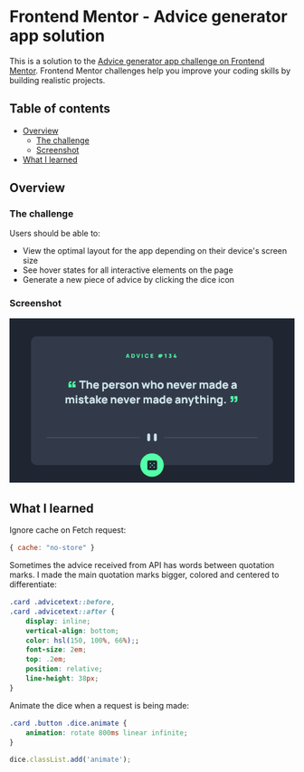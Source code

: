 # Frontend Mentor - Advice generator app solution

This is a solution to the [Advice generator app challenge on Frontend Mentor](https://www.frontendmentor.io/challenges/advice-generator-app-QdUG-13db). Frontend Mentor challenges help you improve your coding skills by building realistic projects.

## Table of contents

- [Overview](#overview)
  - [The challenge](#the-challenge)
  - [Screenshot](#screenshot)
- [What I learned](#what-i-learned)

## Overview

### The challenge

Users should be able to:

- View the optimal layout for the app depending on their device's screen size
- See hover states for all interactive elements on the page
- Generate a new piece of advice by clicking the dice icon

### Screenshot

![](./src/images/screenshot.png)

## What I learned

Ignore cache on Fetch request:
```js
{ cache: "no-store" }
```

Sometimes the advice received from API has words between quotation marks. I made the main quotation marks bigger, colored and centered to differentiate:
```css
.card .advicetext::before,
.card .advicetext::after {
    display: inline;
    vertical-align: bottom;
    color: hsl(150, 100%, 66%);;
    font-size: 2em;
    top: .2em;
    position: relative;
    line-height: 38px;
}
```
Animate the dice when a request is being made:
```css
.card .button .dice.animate {
    animation: rotate 800ms linear infinite;
}
```
```js
dice.classList.add('animate');
```